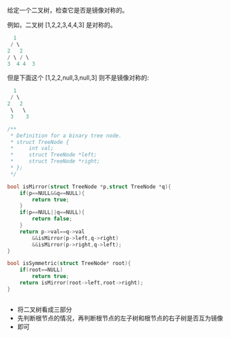 给定一个二叉树，检查它是否是镜像对称的。

例如，二叉树 [1,2,2,3,4,4,3] 是对称的。

  ````c
    1
   / \
  2   2
 / \ / \
3  4 4  3
  ````



但是下面这个 [1,2,2,null,3,null,3] 则不是镜像对称的:

  ````c
    1
   / \
  2   2
   \   \
   3    3
  ````



````c
/**
 * Definition for a binary tree node.
 * struct TreeNode {
 *     int val;
 *     struct TreeNode *left;
 *     struct TreeNode *right;
 * };
 */

bool isMirror(struct TreeNode *p,struct TreeNode *q){
    if(p==NULL&&q==NULL){
        return true;
    }
    if(p==NULL||q==NULL){
        return false;
    }
    return p->val==q->val
        &&isMirror(p->left,q->right)
        &&isMirror(p->right,q->left);
}

bool isSymmetric(struct TreeNode* root){
    if(root==NULL)
        return true;
    return isMirror(root->left,root->right);
}



````

- 将二叉树看成三部分
- 先判断根节点的情况，再判断根节点的左子树和根节点的右子树是否互为镜像
- 即可